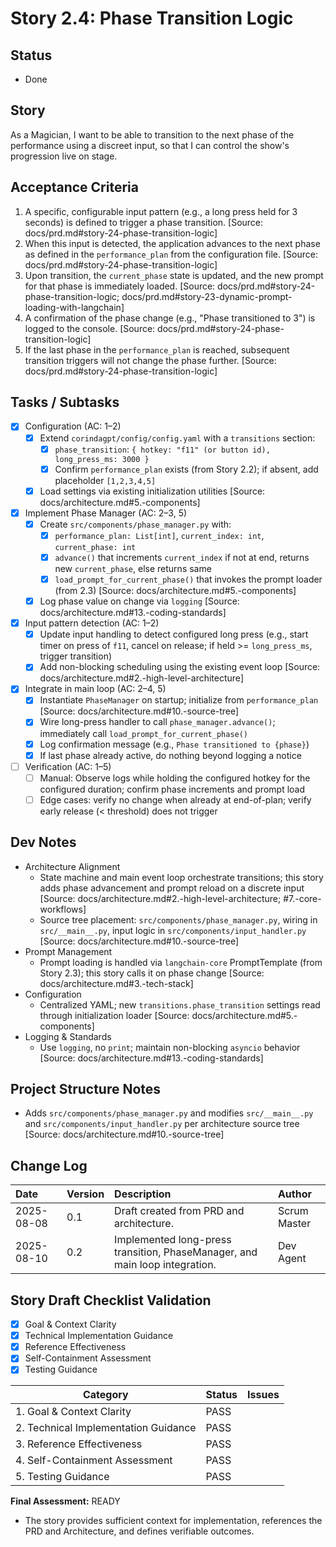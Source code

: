 # Story 2.4: Phase Transition Logic

## Status
- Done

## Story
As a Magician, I want to be able to transition to the next phase of the performance using a discreet input, so that I can control the show's progression live on stage.

## Acceptance Criteria
1. A specific, configurable input pattern (e.g., a long press held for 3 seconds) is defined to trigger a phase transition. [Source: docs/prd.md#story-24-phase-transition-logic]
2. When this input is detected, the application advances to the next phase as defined in the `performance_plan` from the configuration file. [Source: docs/prd.md#story-24-phase-transition-logic]
3. Upon transition, the `current_phase` state is updated, and the new prompt for that phase is immediately loaded. [Source: docs/prd.md#story-24-phase-transition-logic; docs/prd.md#story-23-dynamic-prompt-loading-with-langchain]
4. A confirmation of the phase change (e.g., "Phase transitioned to 3") is logged to the console. [Source: docs/prd.md#story-24-phase-transition-logic]
5. If the last phase in the `performance_plan` is reached, subsequent transition triggers will not change the phase further. [Source: docs/prd.md#story-24-phase-transition-logic]

## Tasks / Subtasks
- [x] Configuration (AC: 1–2)
  - [x] Extend `corindagpt/config/config.yaml` with a `transitions` section:
    - [x] `phase_transition`: `{ hotkey: "f11" (or button id), long_press_ms: 3000 }`
    - [x] Confirm `performance_plan` exists (from Story 2.2); if absent, add placeholder `[1,2,3,4,5]`
  - [x] Load settings via existing initialization utilities [Source: docs/architecture.md#5.-components]
- [x] Implement Phase Manager (AC: 2–3, 5)
  - [x] Create `src/components/phase_manager.py` with:
    - [x] `performance_plan: List[int]`, `current_index: int`, `current_phase: int`
    - [x] `advance()` that increments `current_index` if not at end, returns new `current_phase`, else returns same
    - [x] `load_prompt_for_current_phase()` that invokes the prompt loader (from 2.3) [Source: docs/architecture.md#5.-components]
  - [x] Log phase value on change via `logging` [Source: docs/architecture.md#13.-coding-standards]
- [x] Input pattern detection (AC: 1–2)
  - [x] Update input handling to detect configured long press (e.g., start timer on press of `f11`, cancel on release; if held >= `long_press_ms`, trigger transition)
  - [x] Add non-blocking scheduling using the existing event loop [Source: docs/architecture.md#2.-high-level-architecture]
- [x] Integrate in main loop (AC: 2–4, 5)
  - [x] Instantiate `PhaseManager` on startup; initialize from `performance_plan` [Source: docs/architecture.md#10.-source-tree]
  - [x] Wire long-press handler to call `phase_manager.advance()`; immediately call `load_prompt_for_current_phase()`
  - [x] Log confirmation message (e.g., `Phase transitioned to {phase}`)
  - [x] If last phase already active, do nothing beyond logging a notice
- [ ] Verification (AC: 1–5)
  - [ ] Manual: Observe logs while holding the configured hotkey for the configured duration; confirm phase increments and prompt load
  - [ ] Edge cases: verify no change when already at end-of-plan; verify early release (< threshold) does not trigger

## Dev Notes
- Architecture Alignment
  - State machine and main event loop orchestrate transitions; this story adds phase advancement and prompt reload on a discrete input [Source: docs/architecture.md#2.-high-level-architecture; #7.-core-workflows]
  - Source tree placement: `src/components/phase_manager.py`, wiring in `src/__main__.py`, input logic in `src/components/input_handler.py` [Source: docs/architecture.md#10.-source-tree]
- Prompt Management
  - Prompt loading is handled via `langchain-core` PromptTemplate (from Story 2.3); this story calls it on phase change [Source: docs/architecture.md#3.-tech-stack]
- Configuration
  - Centralized YAML; new `transitions.phase_transition` settings read through initialization loader [Source: docs/architecture.md#5.-components]
- Logging & Standards
  - Use `logging`, no `print`; maintain non-blocking `asyncio` behavior [Source: docs/architecture.md#13.-coding-standards]

## Project Structure Notes
- Adds `src/components/phase_manager.py` and modifies `src/__main__.py` and `src/components/input_handler.py` per architecture source tree [Source: docs/architecture.md#10.-source-tree]

## Change Log
| Date | Version | Description | Author |
| :--- | :--- | :--- | :--- |
| 2025-08-08 | 0.1 | Draft created from PRD and architecture. | Scrum Master |
| 2025-08-10 | 0.2 | Implemented long-press transition, PhaseManager, and main loop integration. | Dev Agent |

## Story Draft Checklist Validation

- [x] Goal & Context Clarity
- [x] Technical Implementation Guidance
- [x] Reference Effectiveness
- [x] Self-Containment Assessment
- [x] Testing Guidance

| Category                             | Status | Issues |
| ------------------------------------ | ------ | ------ |
| 1. Goal & Context Clarity            | PASS   |        |
| 2. Technical Implementation Guidance | PASS   |        |
| 3. Reference Effectiveness           | PASS   |        |
| 4. Self-Containment Assessment       | PASS   |        |
| 5. Testing Guidance                  | PASS   |        |

**Final Assessment:** READY

- The story provides sufficient context for implementation, references the PRD and Architecture, and defines verifiable outcomes.
